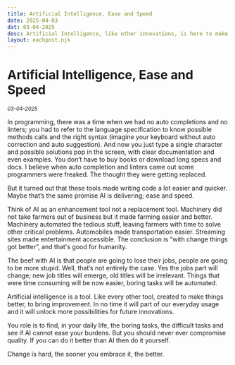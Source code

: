 ```yaml
---
title: Artificial Intelligence, Ease and Speed
date: 2025-04-03
dat: 03-04-2025
desc: Artificial Intelligence, like other innovations, is here to make our lives easier, if you use it correctly. 
layout: eachpost.njk
---
```


# Artificial Intelligence, Ease and Speed

<sup>_03-04-2025_<sup>


In programming, there was a time when we had no auto completions and no linters; you had to refer to the language specification to know possible methods calls and the right syntax (imagine your keyboard without auto correction and auto suggestion).  And now you just type a single character and possible solutions pop in the screen, with clear documentation and even examples. You don’t have to buy books or download long specs and docs. I believe when auto completion and linters came out some programmers were freaked. The thought they were getting replaced.


But it turned out that these tools made writing code a lot easier and quicker. Maybe that’s the same promise AI is delivering; ease and speed.


Think of AI as an enhancement tool not a replacement tool. Machinery did not take farmers out of business but it made farming easier and better. Machinery automated the tedious stuff, leaving farmers with time to solve other critical problems. Automobiles made transportation easier. Streaming sites made entertainment accessible. The conclusion is “with change things got better”, and that's good for humanity.


The beef with AI is that people are going to lose their jobs, people are going to be more stupid. Well, that’s not entirely the case. Yes the jobs part will change; new job titles will emerge, old titles will be irrelevant. Things that were time consuming will be now easier, boring tasks will be automated.


Artificial intelligence is a tool. Like every other tool, created to make things better, to bring improvement. In no time it will part of our everyday usage and it will unlock more possibilities for future innovations.


You role is to find, in your daily life, the boring tasks, the difficult tasks and see if AI cannot ease your burdens. But you should never ever compromise quality. If you can do it better than AI then do it yourself.


Change is hard, the sooner you embrace it, the better.

